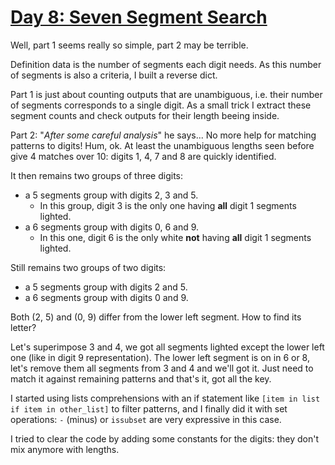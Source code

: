 # [Day 8: Seven Segment Search](https://adventofcode.com/2021/day/8)

Well, part 1 seems really so simple, part 2 may be terrible.

Definition data is the number of segments each digit needs. 
As this number of segments is also a criteria, I built a reverse dict.

Part 1 is just about counting outputs that are unambiguous, i.e. their number of segments corresponds to a single digit.
As a small trick I extract these segment counts and check outputs for their length beeing inside.

Part 2: "_After some careful analysis_" he says... No more help for matching patterns to digits!
Hum, ok. At least the unambiguous lengths seen before give 4 matches over 10: digits 1, 4, 7 and 8 are quickly identified.

It then remains two groups of three digits:
- a 5 segments group with digits 2, 3 and 5.
  - In this group, digit 3 is the only one having __all__ digit 1 segments lighted.
- a 6 segments group with digits 0, 6 and 9.
  - In this one, digit 6 is the only white __not__ having __all__ digit 1 segments lighted.

Still remains two groups of two digits:
- a 5 segments group with digits 2 and 5.
- a 6 segments group with digits 0 and 9.

Both (2, 5) and (0, 9) differ from the lower left segment. 
How to find its letter?

Let's superimpose 3 and 4, we got all segments lighted except the lower left one (like in digit 9 representation). 
The lower left segment is on in 6 or 8, let's remove them all segments from 3 and 4 and we'll got it. 
Just need to match it against remaining patterns and that's it, got all the key.

I started using lists comprehensions with an if statement like `[item in list if item in other_list]` to filter patterns,
and I finally did it with set operations: `-` (minus) or `issubset` are very expressive in this case.

I tried to clear the code by adding some constants for the digits: they don't mix anymore with lengths.